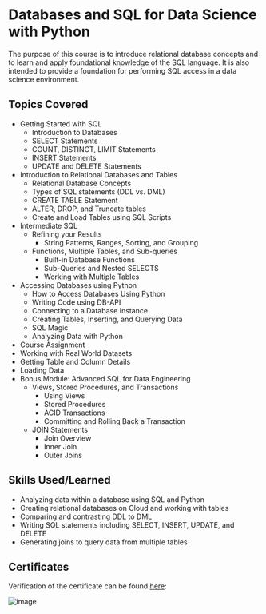 # Databases and SQL for Data Science with Python
The purpose of this course is to introduce relational database concepts and to learn and apply foundational knowledge of the SQL language. It is also intended to provide a foundation for performing SQL access in a data science environment.

## Topics Covered
- Getting Started with SQL
  - Introduction to Databases
  - SELECT Statements
  - COUNT, DISTINCT, LIMIT Statements
  - INSERT Statements
  - UPDATE and DELETE Statements
- Introduction to Relational Databases and Tables
  - Relational Database Concepts
  - Types of SQL statements (DDL vs. DML)
  - CREATE TABLE Statement
  - ALTER, DROP, and Truncate tables
  - Create and Load Tables using SQL Scripts
- Intermediate SQL
  - Refining your Results
    - String Patterns, Ranges, Sorting, and Grouping
  - Functions, Multiple Tables, and Sub-queries
    - Built-in Database Functions
    - Sub-Queries and Nested SELECTS
    - Working with Multiple Tables
- Accessing Databases using Python
  - How to Access Databases Using Python
  - Writing Code using DB-API
  - Connecting to a Database Instance
  - Creating Tables, Inserting, and Querying Data
  - SQL Magic
  - Analyzing Data with Python
- Course Assignment
 - Working with Real World Datasets
 - Getting Table and Column Details
 - Loading Data
- Bonus Module: Advanced SQL for Data Engineering
  - Views, Stored Procedures, and Transactions
    - Using Views
    - Stored Procedures
    - ACID Transactions
    - Committing and Rolling Back a Transaction
  - JOIN Statements
    - Join Overview
    - Inner Join
    - Outer Joins

## Skills Used/Learned
- Analyzing data within a database using SQL and Python
- Creating relational databases on Cloud and working with tables
- Comparing and contrasting DDL to DML
- Writing SQL statements including SELECT, INSERT, UPDATE, and DELETE
- Generating joins to query data from multiple tables

## Certificates
Verification of the certificate can be found [here](https://www.coursera.org/account/accomplishments/verify/V7GAZJAAN2QL):

![image](https://github.com/ethanbenavides/Databases-and-SQL-for-Data-Science-with-Python/assets/57383185/f1ce8d69-544c-4e12-9a50-b70f6536f23e)
